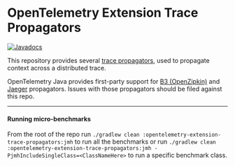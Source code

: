 OpenTelemetry Extension Trace Propagators
======================================================

[![Javadocs][javadoc-image]][javadoc-url]

[javadoc-image]: https://www.javadoc.io/badge/io.opentelemetry/opentelemetry-extension-trace-propagators.svg
[javadoc-url]: https://www.javadoc.io/doc/io.opentelemetry/opentelemetry-extension-trace-propagators

This repository provides several
[trace propagators](https://github.com/open-telemetry/opentelemetry-specification/blob/master/specification/context/api-propagators.md),
used to propagate context across a distributed trace.

OpenTelemetry Java provides first-party support for
[B3 (OpenZipkin)](https://github.com/openzipkin/b3-propagation) and
[Jaeger](https://github.com/jaegertracing/jaeger) propagators.  Issues with those propagators
should be filed against this repo.

---
#### Running micro-benchmarks
From the root of the repo run `./gradlew clean :opentelemetry-extension-trace-propagators:jmh`
to run all the benchmarks
or run `./gradlew clean :opentelemetry-extension-trace-propagators:jmh -PjmhIncludeSingleClass=<ClassNameHere>`
to run a specific benchmark class.
